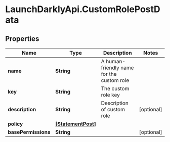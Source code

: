# LaunchDarklyApi.CustomRolePostData

## Properties

Name | Type | Description | Notes
------------ | ------------- | ------------- | -------------
**name** | **String** | A human-friendly name for the custom role | 
**key** | **String** | The custom role key | 
**description** | **String** | Description of custom role | [optional] 
**policy** | [**[StatementPost]**](StatementPost.md) |  | 
**basePermissions** | **String** |  | [optional] 


